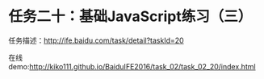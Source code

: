 # 任务二十：基础JavaScript练习（三）


任务描述：http://ife.baidu.com/task/detail?taskId=20


在线demo:http://kiko111.github.io/BaiduIFE2016/task_02/task_02_20/index.html